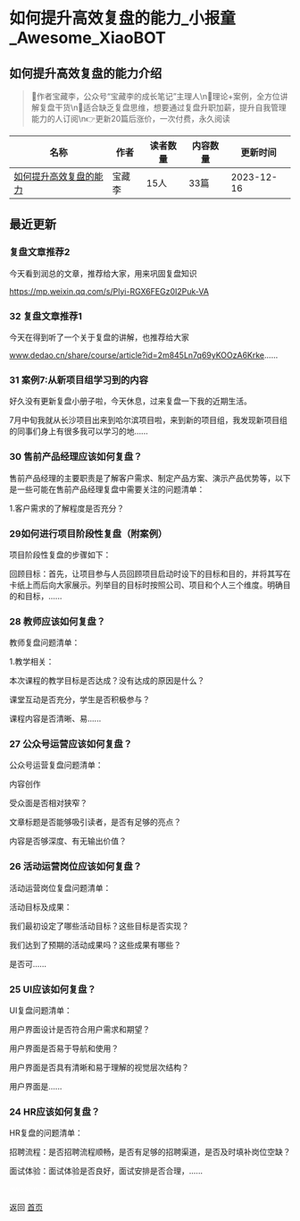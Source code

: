 # 如何提升高效复盘的能力_小报童_Awesome_XiaoBOT

## 如何提升高效复盘的能力介绍
> 👧作者宝藏李，公众号“宝藏李的成长笔记”主理人\n📖理论+案例，全方位讲解复盘干货\n💌适合缺乏复盘思维，想要通过复盘升职加薪，提升自我管理能力的人订阅\n👉更新20篇后涨价，一次付费，永久阅读  
  


|名称|作者|读者数量|内容数量|更新时间|
|---|---|---|---|---|
|[如何提升高效复盘的能力](https://xiaobot.net/p/baozangli?refer=0b133df9-27dc-423b-8101-639049001c13)|宝藏李|15人|33篇|2023-12-16|

## 最近更新
### 复盘文章推荐2

今天看到润总的文章，推荐给大家，用来巩固复盘知识

https://mp.weixin.qq.com/s/Plyi-RGX6FEGz0I2Puk-VA

### 32 复盘文章推荐1

今天在得到听了一个关于复盘的讲解，也推荐给大家

www.dedao.cn/share/course/article?id=2m845Ln7q69yKOOzA6Krke......

### 31 案例7:从新项目组学习到的内容

好久没有更新复盘小册子啦，今天休息，过来复盘一下我的近期生活。

7月中旬我就从长沙项目出来到哈尔滨项目啦，来到新的项目组，我发现新项目组的同事们身上有很多我可以学习的地......

### 30 售前产品经理应该如何复盘？

售前产品经理的主要职责是了解客户需求、制定产品方案、演示产品优势等，以下是一些可能在售前产品经理复盘中需要关注的问题清单：

1.客户需求的了解程度是否充分？

### 29如何进行项目阶段性复盘（附案例）

项目阶段性复盘的步骤如下：

回顾目标：首先，让项目参与人员回顾项目启动时设下的目标和目的，并将其写在卡纸上而后向大家展示。列举目的目标时按照公司、项目和个人三个维度。明确目的和目标，......

### 28 教师应该如何复盘？

教师复盘问题清单：

1.教学相关：

本次课程的教学目标是否达成？没有达成的原因是什么？

课堂互动是否充分，学生是否积极参与？

课程内容是否清晰、易......

### 27 公众号运营应该如何复盘？

公众号运营复盘问题清单：

内容创作

受众面是否相对狭窄？

文章标题是否能够吸引读者，是否有足够的亮点？

内容是否够深度、有无输出价值？

### 26 活动运营岗位应该如何复盘？

活动运营岗位复盘问题清单：

活动目标及成果：

我们最初设定了哪些活动目标？这些目标是否实现？

我们达到了预期的活动成果吗？这些成果有哪些？

是否可......

### 25 UI应该如何复盘？

UI复盘问题清单：

用户界面设计是否符合用户需求和期望？

用户界面是否易于导航和使用？

用户界面是否具有清晰和易于理解的视觉层次结构？

用户界面是......

### 24 HR应该如何复盘？

HR复盘的问题清单：

招聘流程：是否招聘流程顺畅，是否有足够的招聘渠道，是否及时填补岗位空缺？

面试体验：面试体验是否良好，面试安排是否合理，......


<a href="https://github.com/Reno9527/awesome-xiaobot" style="color: white; text-decoration: none;">awesome-xiaobot</a>

返回 [首页](../README.md)
